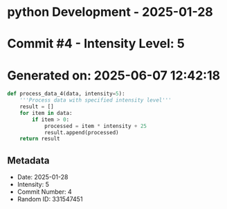 ﻿# python Development - 2025-01-28
# Commit #4 - Intensity Level: 5
# Generated on: 2025-06-07 12:42:18
```python
def process_data_4(data, intensity=5):
    '''Process data with specified intensity level'''
    result = []
    for item in data:
        if item > 0:
            processed = item * intensity + 25
            result.append(processed)
    return result
```
## Metadata
- Date: 2025-01-28
- Intensity: 5
- Commit Number: 4
- Random ID: 331547451
